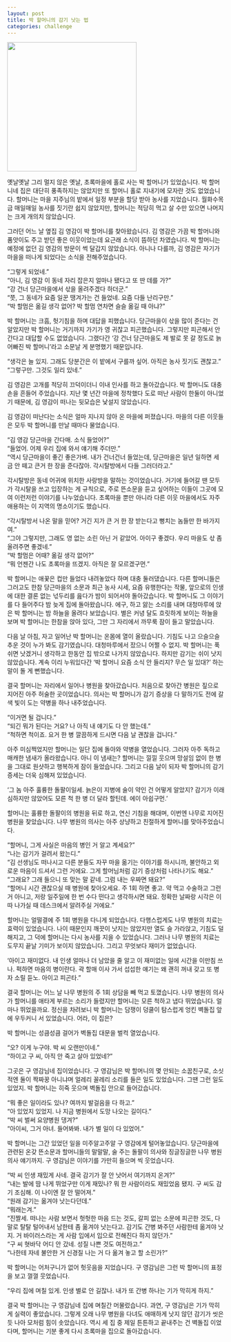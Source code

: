 ```yaml
---
layout: post
title: 박 할머니의 감기 낫는 법
categories: challenge
---
```


<img src="{{ site.baseurl }}/thumbnails/daangn.jpeg" width="300" />

옛날옛날 그리 멀지 않은 옛날, 초록마을에 홀로 사는 박 할머니가 있었습니다. 박 할머니네 집은 대단히 풍족하지는 않았지만 또 할머니 홀로 지내기에 모자란 것도 없었습니다. 할머니는 마을 지주님의 밭에서 일정 부분을 할당 받아 농사를 지었습니다. 월화수목금 매일매일 농사를 짓기란 쉽지 않았지만, 할머니는 적당히 먹고 살 수만 있으면 나머지는 크게 개의치 않았습니다.

그러던 어느 날 옆집 김 영감이 박 할머니를 찾아왔습니다. 김 영감은 가끔 박 할머니와 품앗이도 주고 받던 좋은 이웃이었는데 요근래 소식이 뜸하던 차였습니다. 박 할머니는 예정에 없던 김 영감의 방문이 썩 달갑지 않았습니다. 아니나 다를까, 김 영감은 자기가 마을을 떠나게 되었다는 소식을 전해주었습니다.

“그렇게 되었네.”  
“아니, 김 영감 이 동네 자리 잡은지 얼마나 됐다고 또 딴 데를 가?”  
“강 건너 당근마을에서 삯을 올려주겠다 하더군.”  
“쯧, 그 동네가 요즘 일꾼 땡겨가는 건 들었네. 요즘 다들 난리구만.”  
“박 할멈은 옮길 생각 없어? 박 할멈 연차면 슬슬 옮길 때 아냐?”  

박 할머니는 크흠, 헛기침을 하며 대답을 피했습니다. 당근마을이 삯을 많이 준다는 건 알았지만 박 할머니는 거기까지 가기가 영 귀찮고 피곤했습니다. 그렇지만 피곤해서 안 간다고 대답할 수도 없었습니다. 그랬다간 ‘강 건너 당근마을도 제 발로 못 갈 정도로 늙어빠진 박 할머니’라고 소문날 게 분명했기 때문입니다.

“생각은 늘 있지. 그래도 당분간은 이 밭에서 구를까 싶어. 아직은 농사 짓기도 괜찮고.”  
“그렇구만. 그것도 일리 있네.”

김 영감은 고개를 적당히 끄덕이더니 이내 인사를 하고 돌아갔습니다. 박 할머니도 대충 손을 흔들어 주었습니다. 지난 몇 년간 마을에 정착했다 도로 떠난 사람이 한둘이 아니었기 때문에, 김 영감이 떠나는 뒷모습은 낯설지 않았습니다.

김 영감이 떠난다는 소식은 얼마 지나지 않아 온 마을에 퍼졌습니다. 마을의 다른 이웃들은 모두 박 할머니를 만날 때마다 물었습니다.

“김 영감 당근마을 간다매. 소식 들었어?”  
“들었어. 어제 우리 집에 와서 얘기해 주더만.”  
“역시 당근마을이 좋긴 좋은가벼. 내가 건너건너 들었는데, 당근마을은 일년 일하면 세금 안 떼고 큰거 한 장을 준다잖아. 각시탈방에서 다들 그러더라고.”  

각시탈방은 동네 어귀에 위치한 사랑방을 말하는 것이었습니다. 거기에 들어갈 땐 모두가 각시탈을 쓰고 입장하는 게 규칙으로, 주로 뜬소문을 듣고 싶어하는 이들이 그곳에 모여 이런저런 이야기를 나누었습니다. 초록마을 뿐만 아니라 다른 이웃 마을에서도 자주 애용하는 이 지역의 명소이기도 했습니다.

“각시탈방서 나온 말을 믿어? 거긴 지가 큰 거 한 장 받는다고 뻥치는 놈들만 한 바가지여.”  
“그야 그렇지만, 그래도 영 없는 소린 아닌 거 같았어. 아이구 좋겠다. 우리 마을도 삯 좀 올려주면 좋겠네.”  
“박 할멈은 어때? 옮길 생각 없어?”  
“뭐 언젠간 나도 초록마을 뜨겠지. 아직은 잘 모르겠구먼.”  

박 할머니는 애꿎은 컵만 들었다 내려놓았다 하며 대충 둘러댔습니다. 다른 할머니들은 그러고도 한참 당근마을의 소문과 최근 농사 시세, 요즘 유행한다는 작물, 앞으로의 인생에 대한 결론 없는 넋두리를 읊다가 밤이 되어서야 돌아갔습니다. 박 할머니도 그 이야기를 다 들어주다 밤 늦게 집에 돌아왔습니다. 에구, 하고 앓는 소리를 내며 대청마루에 앉은 박 할머니는 밤 하늘을 올려다 보았습니다. 별은 커녕 달도 흐릿하게 보이는 하늘을 보며 박 할머니는 한참을 앉아 있다, 그만 그 자리에서 까무룩 잠이 들고 말았습니다.

다음 날 아침, 자고 일어난 박 할머니는 온몸에 열이 올랐습니다. 기침도 나고 으슬으슬 추운 것이 누가 봐도 감기였습니다. 대청마루에서 잤으니 어쩔 수 없지. 박 할머니는 푹 쉬면 낫겠거니 생각하고 한동안 집 밖으로 나가지 않았습니다. 하지만 감기는 쉬이 낫지 않았습니다. 계속 이리 누워있다간 ‘박 할머니 요즘 소식 안 들리지? 무슨 일 있대?’ 하는 말이 돌 게 뻔했습니다.

결국 할머니는 자리에서 일어나 병원을 찾아갔습니다. 처음으로 찾아간 병원은 짚으로 지어진 아주 허술한 곳이었습니다. 의사는 박 할머니가 감기 증상을 다 말하기도 전에 갈색 빛이 도는 약병을 하나 내주었습니다.

“이거면 될 겁니다.”  
“되긴 뭐가 된다는 거요? 나 아직 내 얘기도 다 안 했는데.”  
“척하면 척이죠. 요거 한 병 깔끔하게 드시면 다음 날 괜찮을 겁니다.”  

아주 미심쩍었지만 할머니는 일단 집에 돌아와 약병을 열었습니다. 그러자 아주 독하고 매캐한 냄새가 올라왔습니다. 아니 이 냄새는? 할머니는 낄낄 웃으며 망설임 없이 한 병을 그대로 원샷하고 행복하게 잠이 들었습니다. 그리고 다음 날이 되자 박 할머니의 감기 증세는 더욱 심해져 있었습니다.

‘그 놈 아주 훌륭한 돌팔이일세. 늙은이 지병에 술이 약인 건 어떻게 알았지? 감기가 이래 심하지만 않았어도 모른 척 한 병 더 달라 할틴데. 에이 아쉽구먼.’

할머니는 훌륭한 돌팔이의 병원을 뒤로 하고, 연신 기침을 해대며, 이번엔 나무로 지어진 병원을 찾았습니다. 나무 병원의 의사는 아주 상냥하고 친절하게 할머니를 맞아주었습니다.

“할머니, 그게 사실은 마음의 병인 거 알고 계세요?”  
“나는 감기가 걸려서 왔는디.”  
“김 선생님도 떠나시고 다른 분들도 자꾸 마을 옮기는 이야기를 하시니까, 불안하고 외로운 마음이 드셔서 그런 거에요. 그게 할머님처럼 감기 증상처럼 나타나기도 해요.”  
“그래요? 그래 들으니 또 맞는 말 같네. 그럼 내는 우짜면 돼요?”  
“할머니 시간 괜찮으실 때 병원에 찾아오세요. 주 1회 하면 좋고. 약 먹고 수술하고 그런 거 아니고, 저랑 일주일에 한 번 수다 떤다고 생각하시면 돼요. 정확한 날짜랑 시각은 이따 나가실 때 데스크에서 알려주실 거에요.”

할머니는 얼떨결에 주 1회 병원을 다니게 되었습니다. 다행스럽게도 나무 병원의 치료는 효력이 있었습니다. 나이 때문인지 깨끗이 낫지는 않았지만 열도 슬 가라앉고, 기침도 덜해지고, 그 덕에 할머니는 다시 농사를 지을 수 있었습니다. 그러나 나무 병원의 치료는 도무지 끝날 기미가 보이지 않았습니다. 그리고 무엇보다 재미가 없었습니다.

‘아이고 재미없다. 내 인생 얼마나 더 남았을 줄 알고 이 재미없는 일에 시간을 이만침 쓰나. 퍽하면 마음의 병이란다. 곽 할매 이사 가서 섭섭한 얘기는 왜 괜히 꺼내 갖고 또 병자 소릴 듣노. 아이고 피곤타.”

결국 할머니는 어느 날 나무 병원의 주 1회 상담을 빼 먹고 토꼈습니다. 나무 병원의 의사가 할머니를 애타게 부르는 소리가 들렸지만 할머니는 모른 척하고 냅다 뛰었습니다. 얼마나 뛰었을까요. 정신을 차려보니 박 할머니는 담쟁이 덩쿨이 탐스럽게 엉킨 벽돌집 앞에 우두커니 서 있었습니다. 어라, 이 집은?

박 할머니는 성큼성큼 걸어가 벽돌집 대문을 벌컥 열었습니다.

“오? 이게 누구야. 박 씨 오랜만이네.”  
“하이고 구 씨, 아직 안 죽고 살아 있었네?”

그곳은 구 영감님네 집이었습니다. 구 영감님은 박 할머니의 몇 안되는 소꿉친구로, 소싯적엔 둘이 짝짜꿍 아니냐며 얼레리 꼴레리 소리를 들은 일도 있었습니다. 그땐 그런 일도 있었지. 박 할머니는 히죽 웃으며 벽돌집 안으로 들어갔습니다.

“뭐 좋은 일이라도 있나? 여까지 발걸음을 다 하고.”  
“아 있었지 있었지. 나 지금 병원에서 도망 나오는 길이다.”  
“박 씨 벌써 요양병원 댕겨?”  
“아이씨, 그거 아녀. 들어봐봐. 내가 별 일이 다 있었어.”

박 할머니는 그간 있었던 일을 미주알고주알 구 영감에게 털어놓았습니다. 당근마을에 관련된 온갖 뜬소문과 할머니들의 말말말, 술 주는 돌팔이 의사와 징글징글한 나무 병원 의사 얘기까지. 구 영감님은 이야기를 가만히 들으며 씩 웃었습니다.

“박 씨 인생 재밌게 사네. 결국 감기가 잘 안 낫어서 여기까지 온겨?”  
“내는 발에 땀 나게 뛰었구만 이게 재밌나? 뭐 한 사람이라도 재밌었음 됐지. 구 씨도 감기 조심해. 이 나이엔 잘 안 떨어져.”  
“원래 감기는 옮겨야 낫는다던데.”  
“뭐래는겨.”  
“진짤세. 떠나는 사람 보면서 헛헛한 마음 드는 것도, 갈피 없는 소문에 피곤한 것도, 다 말로 탈탈 털어내서 남한테 좀 옮겨야 낫는다고. 감기도 간병 봐주던 사람한테 옮겨야 낫지. 거 바이러스라는 게 사람 입에서 입으로 전해진다 하지 않던가.”  
“구 씨 혓바닥 어디 안 갔네. 성질 나쁜 것도 여전하고.”  
“나한테 자네 불안한 거 신경질 나는 거 다 옮겨 놓고 할 소린가?”

박 할머니는 어처구니가 없어 헛웃음을 지었습니다. 구 영감님은 그런 박 할머니의 표정을 보고 껄껄 웃었습니다.

“우리 집에 며칠 있게. 인생 별로 안 길잖나. 내가 또 간병 하나는 기가 막히게 하지.”

결국 박 할머니는 구 영감님네 집에 며칠간 머물렀습니다. 과연, 구 영감님은 기가 막히게 실력이 좋았습니다. 그렇게 오래 나무 병원을 다녀도 애매하게 낫지 않던 감기가 씻은 듯 나아 모처럼 힘이 솟았습니다. 역시 세 집 중 제일 튼튼하고 끝내주는 건 벽돌집 이었다며, 할머니는 기분 좋게 다시 초록마을 집으로 돌아갔습니다.
